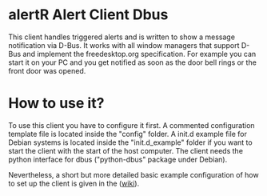 alertR Alert Client Dbus
======

This client handles triggered alerts and is written to show a message notification via D-Bus. It works with all window managers that support D-Bus and implement the freedesktop.org specification. For example you can start it on your PC and you get notified as soon as the door bell rings or the front door was opened.


How to use it?
======

To use this client you have to configure it first. A commented configuration template file is located inside the "config" folder. A init.d example file for Debian systems is located inside the "init.d_example" folder if you want to start the client with the start of the host computer. The client needs the python interface for dbus ("python-dbus" package under Debian).

Nevertheless, a short but more detailed basic example configuration of how to set up the client is given in the ([wiki](https://github.com/sqall01/alertR/wiki/Example-Configuration)).